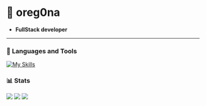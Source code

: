 # 🥑 oreg0na

- <b>FullStack developer</b>
  
---

### 🧰 Languages and Tools
[![My Skills](https://skillicons.dev/icons?i=cs,dotnet,cpp,react,ts,js,py,postgres&perline=4)](https://vk.com/oreg0na)


### 📊 Stats
![](http://github-profile-summary-cards.vercel.app/api/cards/profile-details?username=oreg0na&theme=algolia)
![](http://github-profile-summary-cards.vercel.app/api/cards/most-commit-language?username=oreg0na&theme=algolia) 
![](http://github-profile-summary-cards.vercel.app/api/cards/stats?username=oreg0na&theme=algolia)
